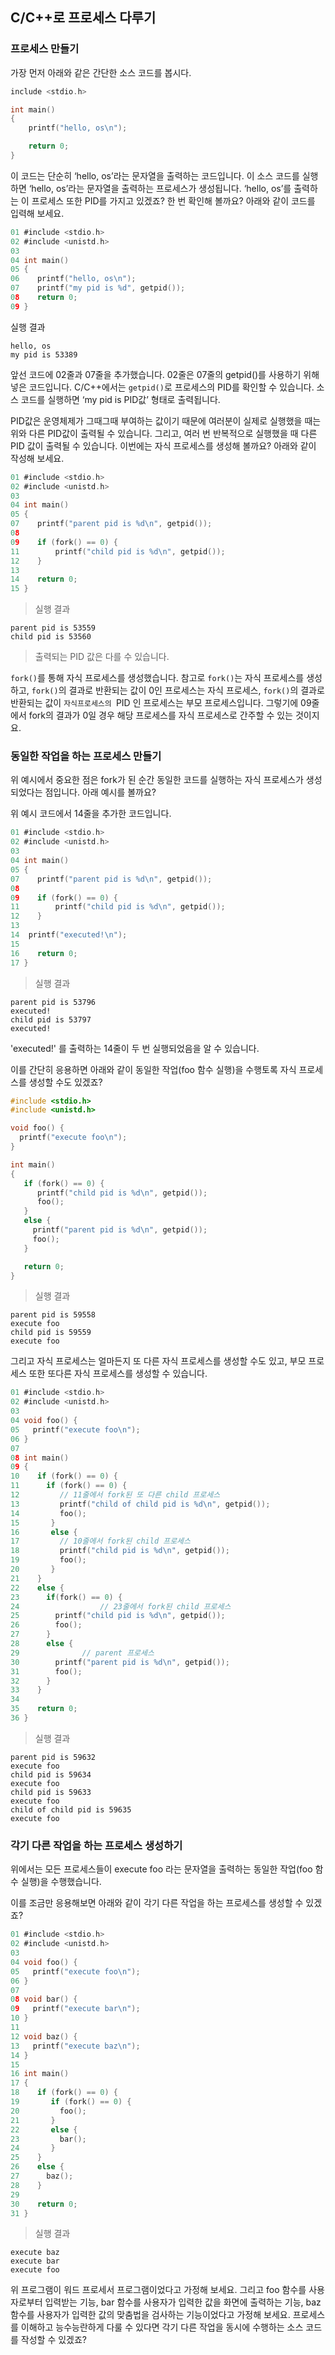 ## C/C++로 프로세스 다루기

### 프로세스 만들기

가장 먼저 아래와 같은 간단한 소스 코드를 봅시다.

```c
include <stdio.h>

int main()
{
    printf("hello, os\n");

    return 0;
}
```

이 코드는 단순히 ‘hello, os’라는 문자열을 출력하는 코드입니다. 이 소스 코드를 실행하면 ‘hello, os’라는 문자열을 출력하는 프로세스가 생성됩니다. ‘hello, os’를 출력하는 이 프로세스 또한 PID를 가지고 있겠죠? 한 번 확인해 볼까요? 아래와 같이 코드를 입력해 보세요.

```c
01 #include <stdio.h>
02 #include <unistd.h>
03 
04 int main()
05 {
06    printf("hello, os\n");
07    printf("my pid is %d", getpid());
08    return 0;
09 }
```

실행 결과

```
hello, os
my pid is 53389
```

앞선 코드에 02줄과 07줄을 추가했습니다. 02줄은 07줄의 getpid()를 사용하기 위해 넣은 코드입니다. C/C++에서는 `getpid()`로 프로세스의 PID를 확인할 수 있습니다. 소스 코드를 실행하면 ‘my pid is PID값’ 형태로 출력됩니다.

PID값은 운영체제가 그때그때 부여하는 값이기 때문에 여러분이 실제로 실행했을 때는 위와 다른 PID값이 출력될 수 있습니다. 그리고, 여러 번 반복적으로 실행했을 때 다른 PID 값이 출력될 수 있습니다. 이번에는 자식 프로세스를 생성해 볼까요? 아래와 같이 작성해 보세요.

```c
01 #include <stdio.h>
02 #include <unistd.h>
03 
04 int main()
05 {
07    printf("parent pid is %d\n", getpid());
08
09    if (fork() == 0) {
11        printf("child pid is %d\n", getpid());
12    }
13
14    return 0;
15 }
```

> 실행 결과

```
parent pid is 53559
child pid is 53560
```

> 출력되는 PID 값은 다를 수 있습니다.

`fork()`를 통해 자식 프로세스를 생성했습니다. 참고로 `fork()`는 자식 프로세스를 생성하고, `fork()`의 결과로 반환되는 값이 0인 프로세스는 자식 프로세스, `fork()`의 결과로 반환되는 값이 `자식프로세스의 `PID 인 프로세스는 부모 프로세스입니다. 그렇기에 09줄에서 fork의 결과가 0일 경우 해당 프로세스를 자식 프로세스로 간주할 수 있는 것이지요.



### 동일한 작업을 하는 프로세스 만들기

위 예시에서 중요한 점은 fork가 된 순간 동일한 코드를 실행하는 자식 프로세스가 생성되었다는 점입니다. 아래 예시를 볼까요?

위 예시 코드에서 14줄을 추가한 코드입니다.

```c
01 #include <stdio.h>
02 #include <unistd.h>
03 
04 int main()
05 {
07    printf("parent pid is %d\n", getpid());
08
09    if (fork() == 0) {
11        printf("child pid is %d\n", getpid());
12    }
13
14  printf("executed!\n");
15
16    return 0;
17 }
```

> 실행 결과

```
parent pid is 53796
executed!
child pid is 53797
executed!
```

'executed!' 를 출력하는 14줄이 두 번 실행되었음을 알 수 있습니다. 

이를 간단히 응용하면 아래와 같이 동일한 작업(foo 함수 실행)을 수행토록 자식 프로세스를 생성할 수도 있겠죠?

```c
#include <stdio.h>
#include <unistd.h>

void foo() {
  printf("execute foo\n");
}

int main()
{
   if (fork() == 0) {
      printf("child pid is %d\n", getpid());
      foo();
   }
   else {
     printf("parent pid is %d\n", getpid());
     foo();
   }

   return 0;
}
```

> 실행 결과

```
parent pid is 59558
execute foo
child pid is 59559
execute foo
```

그리고 자식 프로세스는 얼마든지 또 다른 자식 프로세스를 생성할 수도 있고, 부모 프로세스 또한 또다른 자식 프로세스를 생성할 수 있습니다.

```c
01 #include <stdio.h>
02 #include <unistd.h>
03 
04 void foo() {
05   printf("execute foo\n");
06 }
07
08 int main()
09 {
10    if (fork() == 0) {
11      if (fork() == 0) {
12         // 11줄에서 fork된 또 다른 child 프로세스
13         printf("child of child pid is %d\n", getpid());
14         foo();
15       }
16       else {
17         // 10줄에서 fork된 child 프로세스
18         printf("child pid is %d\n", getpid());
19         foo();
20       }
21    }
22    else {
23      if(fork() == 0) {
24  				// 23줄에서 fork된 child 프로세스
25        printf("child pid is %d\n", getpid());
26        foo();
27      }
28      else {
29  			// parent 프로세스
30        printf("parent pid is %d\n", getpid());
31        foo();
32      }
33    }
34 
35    return 0;
36 }
```

> 실행 결과

```
parent pid is 59632
execute foo
child pid is 59634
execute foo
child pid is 59633
execute foo
child of child pid is 59635
execute foo
```



### 각기 다른 작업을 하는 프로세스 생성하기

위에서는 모든 프로세스들이 execute foo 라는 문자열을 출력하는 동일한 작업(foo 함수 실행)을 수행했습니다.

이를 조금만 응용해보면 아래와 같이 각기 다른 작업을 하는 프로세스를 생성할 수 있겠죠?

```c
01 #include <stdio.h>
02 #include <unistd.h>
03
04 void foo() {
05   printf("execute foo\n");
06 }
07
08 void bar() {
09   printf("execute bar\n");
10 }
11
12 void baz() {
13   printf("execute baz\n");
14 }
15 
16 int main()
17 {
18    if (fork() == 0) {
19       if (fork() == 0) {
20         foo();
21       }
22       else {
23         bar();
24       }
25    }
26    else {
27      baz();
28    }
29 
30    return 0;
31 }
```

> 실행 결과

```
execute baz
execute bar
execute foo
```

위 프로그램이 워드 프로세서 프로그램이었다고 가정해 보세요. 그리고 foo 함수를 사용자로부터 입력받는 기능, bar 함수를 사용자가 입력한 값을 화면에 출력하는 기능, baz 함수를 사용자가 입력한 값의 맞춤법을 검사하는 기능이었다고 가정해 보세요. 프로세스를 이해하고 능수능란하게 다룰 수 있다면 각기 다른 작업을 동시에 수행하는 소스 코드를 작성할 수 있겠죠?